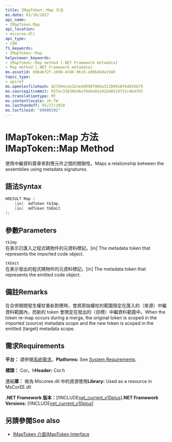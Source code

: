 ```yaml
---
title: IMapToken::Map 方法
ms.date: 03/30/2017
api_name:
- IMapToken.Map
api_location:
- mscoree.dll
api_type:
- COM
f1_keywords:
- IMapToken::Map
helpviewer_keywords:
- IMapToken::Map method [.NET Framework metadata]
- Map method [.NET Framework metadata]
ms.assetid: b9b4bf2f-1098-43d6-9619-a99b4bda1940
topic_type:
- apiref
ms.openlocfilehash: 027694cee1b3e4d990796ba31300918f6d859679
ms.sourcegitcommit: 03fec33630b46e78d5e81e91b40518f32c4bd7b5
ms.translationtype: MT
ms.contentlocale: zh-TW
ms.lasthandoff: 05/27/2020
ms.locfileid: "84008192"
---
```

# <a name="imaptokenmap-method"></a><span data-ttu-id="e631e-102">IMapToken::Map 方法</span><span class="sxs-lookup"><span data-stu-id="e631e-102">IMapToken::Map Method</span></span>
<span data-ttu-id="e631e-103">使用中繼資料簽章來對應元件之間的關聯性。</span><span class="sxs-lookup"><span data-stu-id="e631e-103">Maps a relationship between the assemblies using metadata signatures.</span></span>  
  
## <a name="syntax"></a><span data-ttu-id="e631e-104">語法</span><span class="sxs-lookup"><span data-stu-id="e631e-104">Syntax</span></span>  
  
```cpp  
HRESULT Map (  
    [in]  mdToken tkImp,
    [in]  mdToken tkEmit  
);  
```  
  
## <a name="parameters"></a><span data-ttu-id="e631e-105">參數</span><span class="sxs-lookup"><span data-stu-id="e631e-105">Parameters</span></span>  
 `tkImp`  
 <span data-ttu-id="e631e-106">在表示已匯入之程式碼物件的元資料標記。</span><span class="sxs-lookup"><span data-stu-id="e631e-106">[in] The metadata token that represents the imported code object.</span></span>  
  
 `tkEmit`  
 <span data-ttu-id="e631e-107">在表示發出的程式碼物件的元資料標記。</span><span class="sxs-lookup"><span data-stu-id="e631e-107">[in] The metadata token that represents the emitted code object.</span></span>  
  
## <a name="remarks"></a><span data-ttu-id="e631e-108">備註</span><span class="sxs-lookup"><span data-stu-id="e631e-108">Remarks</span></span>  
 <span data-ttu-id="e631e-109">在合併期間發生權杖重新對應時，會將原始權杖的範圍限定在匯入的（來源）中繼資料範圍內，而新的 token 會限定在發出的（目標）中繼資料範圍中。</span><span class="sxs-lookup"><span data-stu-id="e631e-109">When the token re-map occurs during a merge, the original token is scoped in the imported (source) metadata scope and the new token is scoped in the emitted (target) metadata scope.</span></span>  
  
## <a name="requirements"></a><span data-ttu-id="e631e-110">需求</span><span class="sxs-lookup"><span data-stu-id="e631e-110">Requirements</span></span>  
 <span data-ttu-id="e631e-111">**平台：** 請參閱[系統需求](../../get-started/system-requirements.md)。</span><span class="sxs-lookup"><span data-stu-id="e631e-111">**Platforms:** See [System Requirements](../../get-started/system-requirements.md).</span></span>  
  
 <span data-ttu-id="e631e-112">**標頭：** Cor。h</span><span class="sxs-lookup"><span data-stu-id="e631e-112">**Header:** Cor.h</span></span>  
  
 <span data-ttu-id="e631e-113">連結**庫：** 做為 Mscoree.dll 中的資源使用</span><span class="sxs-lookup"><span data-stu-id="e631e-113">**Library:** Used as a resource in MsCorEE.dll</span></span>  
  
 <span data-ttu-id="e631e-114">**.NET Framework 版本：**[!INCLUDE[net_current_v10plus](../../../../includes/net-current-v10plus-md.md)]</span><span class="sxs-lookup"><span data-stu-id="e631e-114">**.NET Framework Versions:** [!INCLUDE[net_current_v10plus](../../../../includes/net-current-v10plus-md.md)]</span></span>  
  
## <a name="see-also"></a><span data-ttu-id="e631e-115">另請參閱</span><span class="sxs-lookup"><span data-stu-id="e631e-115">See also</span></span>

- [<span data-ttu-id="e631e-116">IMapToken 介面</span><span class="sxs-lookup"><span data-stu-id="e631e-116">IMapToken Interface</span></span>](imaptoken-interface.md)
